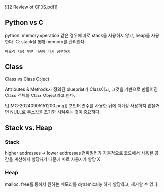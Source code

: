 ![[2 Review of CFDS.pdf]]
## Python vs C
python: memory operation 같은 경우에 따로 stack을 사용하지 않고, heap을 사용한다. 
C: stack을 통해 memory를 관리한다. 

`메모리 저장 부분 나중에 다시 공부하기`

## Class
Class vs Class Object

Attributes & Methods가 정의된 blueprint가 Class이고, 
그것을 기반으로 만들어진 Class 객체를 Class Object라고 한다. 

![[IMG-20240905151200.png]]
포인터 변수를 사용한 뒤에 더이상 사용하지 않을거면 NULL로 주소값을 초기화 시켜주는 것이 중요하다. 

## Stack vs. Heap
### Stack
higher addresses → lower addresses
컴파일러가 자동적으로 코드에서 사용될 공간을 계산해서 할당하기 때문에
따로 사용자가 할당 X
### Heap
malloc, free를 통해서 원하는 메모리를 dynamically 하게 할당하고, 제거할 수 있다. 




